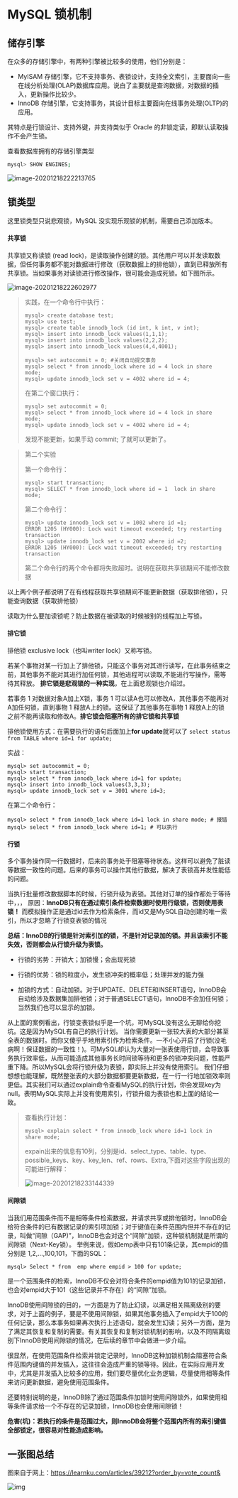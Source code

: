 # MySQL 锁机制

## 储存引擎

在众多的存储引擎中，有两种引擎被比较多的使用，他们分别是：

- MyISAM 存储引擎，它不支持事务、表锁设计，支持全文索引，主要面向一些在线分析处理(OLAP)数据库应用。说白了主要就是查询数据，对数据的插入，更新操作比较少。
- InnoDB 存储引擎，它支持事务，其设计目标主要面向在线事务处理(OLTP)的应用。

其特点是行锁设计、支持外键，并支持类似于 Oracle 的非锁定读，即默认读取操作不会产生锁。

查看数据库拥有的存储引擎类型

```bash
mysql> SHOW ENGINES;
```

![image-20201218222213765](../../../resource/image-20201218222213765.png)



## 锁类型

这里锁类型只说悲观锁，MySQL 没实现乐观锁的机制，需要自己添加版本。



#### 共享锁

共享锁又称读锁 (read lock)，是读取操作创建的锁。其他用户可以并发读取数据，但任何事务都不能对数据进行修改（获取数据上的排他锁），直到已释放所有共享锁。当如果事务对读锁进行修改操作，很可能会造成死锁。如下图所示。

![image-20201218222602977](../../../resource/image-20201218222602977.png)

> 实践，在一个命令行中执行：
>
> ```mysql
> mysql> create database test;
> mysql> use test;
> mysql> create table innodb_lock (id int, k int, v int);
> mysql> insert into innodb_lock values(1,1,1);
> mysql> insert into innodb_lock values(2,2,2);
> mysql> insert into innodb_lock values(4,4,4001);
> 
> mysql> set autocommit = 0; #关闭自动提交事务
> mysql> select * from innodb_lock where id = 4 lock in share mode;
> mysql> update innodb_lock set v = 4002 where id = 4;
> ```
>
> 在第二个窗口执行：
>
> ```mysql
> mysql> set autocommit = 0;
> mysql> select * from innodb_lock where id = 4 lock in share mode;
> mysql> update innodb_lock set v = 4002 where id = 4;
> ```
>
> 发现不能更新，如果手动 commit; 了就可以更新了。



> 第二个实验
>
> 第一个命令行：
>
> ```mysql
> mysql> start transaction;
> mysql> SELECT * from innodb_lock where id = 1  lock in share mode;
> ```
>
> 第二个命令行：
>
> ```mysql
> mysql> update innodb_lock set v = 1002 where id =1;
> ERROR 1205 (HY000): Lock wait timeout exceeded; try restarting transaction
> mysql> update innodb_lock set v = 2002 where id =2;
> ERROR 1205 (HY000): Lock wait timeout exceeded; try restarting transaction
> ```
>
> 第二个命令行的两个命令都将失败超时。说明在获取共享锁期间不能修改数据

以上两个例子都说明了在有线程获取共享锁期间不能更新数据（获取排他锁），只能查询数据（获取排他锁）

读取为什么要加读锁呢？防止数据在被读取的时候被别的线程加上写锁。



#### 排它锁

排他锁 exclusive lock（也叫writer lock）又称写锁。

若某个事物对某一行加上了排他锁，只能这个事务对其进行读写，在此事务结束之前，其他事务不能对其进行加任何锁，其他进程可以读取,不能进行写操作，需等待其释放。 **排它锁是悲观锁的一种实现**，在上面悲观锁也介绍过。

若事务 1 对数据对象A加上X锁，事务 1 可以读A也可以修改A，其他事务不能再对A加任何锁，直到事物 1 释放A上的锁。这保证了其他事务在事物 1 释放A上的锁之前不能再读取和修改A。**排它锁会阻塞所有的排它锁和共享锁**

排他锁使用方式：在需要执行的语句后面加上**for update**就可以了 `select status from TABLE where id=1 for update;`

实战：

```mysql
mysql> set autocommit = 0;
mysql> start transaction;
mysql> select * from innodb_lock where id=1 for update;
mysql> insert into innodb_lock values(3,3,3);
mysql> update innodb_lock set v = 3001 where id=3;
```

在第二个命令行：

```mysql
mysql> select * from innodb_lock where id=1 lock in share mode; # 报错
mysql> select * from innodb_lock where id=1; # 可以执行
```



#### 行锁

多个事务操作同一行数据时，后来的事务处于阻塞等待状态。这样可以避免了脏读等数据一致性的问题。后来的事务可以操作其他行数据，解决了表锁高并发性能低的问题。

当执行批量修改数据脚本的时候，行锁升级为表锁。其他对订单的操作都处于等待中，，， 原因：**InnoDB只有在通过索引条件检索数据时使用行级锁，否则使用表锁！** 而模拟操作正是通过id去作为检索条件，而id又是MySQL自动创建的唯一索引，所以才忽略了行锁变表锁的情况

**总结：InnoDB的行锁是针对索引加的锁，不是针对记录加的锁。并且该索引不能失效，否则都会从行锁升级为表锁。**

- 行锁的劣势：开销大；加锁慢；会出现死锁

- 行锁的优势：锁的粒度小，发生锁冲突的概率低；处理并发的能力强

- 加锁的方式：自动加锁。对于UPDATE、DELETE和INSERT语句，InnoDB会自动给涉及数据集加排他锁；对于普通SELECT语句，InnoDB不会加任何锁；当然我们也可以显示的加锁。



从上面的案例看出，行锁变表锁似乎是一个坑，可MySQL没有这么无聊给你挖坑。这是因为MySQL有自己的执行计划。 当你需要更新一张较大表的大部分甚至全表的数据时。而你又傻乎乎地用索引作为检索条件。一不小心开启了行锁(没毛病啊！保证数据的一致性！)。可MySQL却认为大量对一张表使用行锁，会导致事务执行效率低，从而可能造成其他事务长时间锁等待和更多的锁冲突问题，性能严重下降。所以MySQL会将行锁升级为表锁，即实际上并没有使用索引。 我们仔细想想也能理解，既然整张表的大部分数据都要更新数据，在一行一行地加锁效率则更低。其实我们可以通过explain命令查看MySQL的执行计划，你会发现key为null。表明MySQL实际上并没有使用索引，行锁升级为表锁也和上面的结论一致。

> 查看执行计划：
>
> ```mysql
> mysql> explain select * from innodb_lock where id=1 lock in share mode;
> ```
>
> expain出来的信息有10列，分别是id、select_type、table、type、possible_keys、key、key_len、ref、rows、Extra,下面对这些字段出现的可能进行解释：
>
> ![image-20201218233144339](../../../resource/image-20201218233144339.png)



#### 间隙锁

当我们用范围条件而不是相等条件检索数据，并请求共享或排他锁时，InnoDB会给符合条件的已有数据记录的索引项加锁；对于键值在条件范围内但并不存在的记录，叫做“间隙（GAP)”，InnoDB也会对这个“间隙”加锁，这种锁机制就是所谓的间隙锁（Next-Key锁）。 举例来说，假如emp表中只有101条记录，其empid的值分别是 1,2,...,100,101，下面的SQL：

```mysql
mysql> Select * from  emp where empid > 100 for update;
```

是一个范围条件的检索，InnoDB不仅会对符合条件的empid值为101的记录加锁，也会对empid大于101（这些记录并不存在）的“间隙”加锁。

InnoDB使用间隙锁的目的，一方面是为了防止幻读，以满足相关隔离级别的要求，对于上面的例子，要是不使用间隙锁，如果其他事务插入了empid大于100的任何记录，那么本事务如果再次执行上述语句，就会发生幻读；另外一方面，是为了满足其恢复和复制的需要。有关其恢复和复制对锁机制的影响，以及不同隔离级别下InnoDB使用间隙锁的情况，在后续的章节中会做进一步介绍。

很显然，在使用范围条件检索并锁定记录时，InnoDB这种加锁机制会阻塞符合条件范围内键值的并发插入，这往往会造成严重的锁等待。因此，在实际应用开发中，尤其是并发插入比较多的应用，我们要尽量优化业务逻辑，尽量使用相等条件来访问更新数据，避免使用范围条件。

还要特别说明的是，InnoDB除了通过范围条件加锁时使用间隙锁外，如果使用相等条件请求给一个不存在的记录加锁，InnoDB也会使用间隙锁！

**危害(坑)：若执行的条件是范围过大，则InnoDB会将整个范围内所有的索引键值全部锁定，很容易对性能造成影响。**



## 一张图总结

图来自于网上：https://learnku.com/articles/39212?order_by=vote_count&

![img](../../../resource/Zu4vlv7L2S.png)